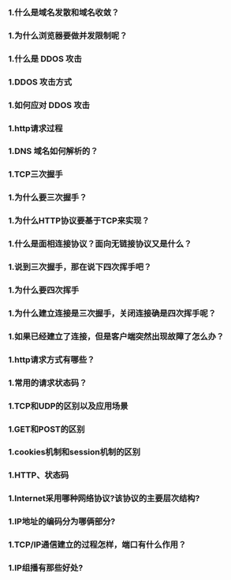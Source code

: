 ### 1.什么是域名发散和域名收敛？

### 1.为什么浏览器要做并发限制呢？

### 1.什么是 DDOS 攻击

### 1.DDOS 攻击方式

### 1.如何应对 DDOS 攻击

### 1.http请求过程
### 1.DNS 域名如何解析的？
### 1.TCP三次握手
### 1.为什么要三次握手？
### 1.为什么HTTP协议要基于TCP来实现？
### 1.什么是面相连接协议？面向无链接协议又是什么？
### 1.说到三次握手，那在说下四次挥手吧？
### 1.为什么要四次挥手
### 1.为什么建立连接是三次握手，关闭连接确是四次挥手呢？
### 1.如果已经建立了连接，但是客户端突然出现故障了怎么办？
### 1.http请求方式有哪些？
### 1.常用的请求状态码？
### 1.TCP和UDP的区别以及应用场景
### 1.GET和POST的区别
### 1.cookies机制和session机制的区别
### 1.HTTP、状态码
### 1.Internet采用哪种网络协议?该协议的主要层次结构?
### 1.IP地址的编码分为哪俩部分?
### 1.TCP/IP通信建立的过程怎样，端口有什么作用？
### 1.IP组播有那些好处?